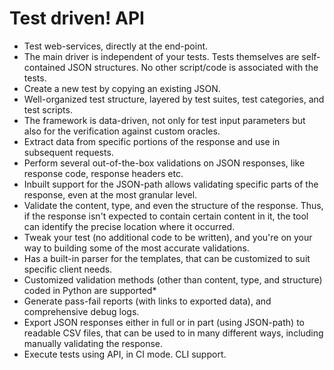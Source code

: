 # Test driven! API
- Test web-services, directly at the end-point.
- The main driver is independent of your tests.  Tests themselves are self-contained JSON structures.  No other script/code is associated with the tests.
- Create a new test by copying an existing JSON.
- Well-organized test structure, layered by test suites, test categories, and test scripts.
- The framework is data-driven, not only for test input parameters but also for the verification against custom oracles.
- Extract data from specific portions of the response and use in subsequent requests.
- Perform several out-of-the-box validations on JSON responses, like response code, response headers etc.
- Inbuilt support for the JSON-path allows validating specific parts of the response, even at the most granular level.
- Validate the content, type, and even the structure of the response.  Thus, if the response isn't expected to contain certain content in it, the tool can identify the precise location where it occurred.
- Tweak your test (no additional code to be written), and you're on your way to building some of the most accurate validations.
- Has a built-in parser for the templates, that can be customized to suit specific client needs.
- Customized validation methods (other than content, type, and structure) coded in Python are supported*
- Generate pass-fail reports (with links to exported data), and comprehensive debug logs.
- Export JSON responses either in full or in part (using JSON-path) to readable CSV files, that can be used to in many different ways, including manually validating the response.
- Execute tests using API, in CI mode.  CLI support.
